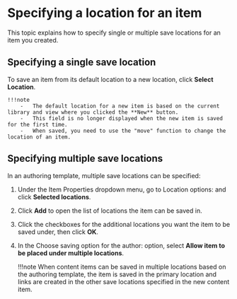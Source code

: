 # Specifying a location for an item

This topic explains how to specify single or multiple save locations for an item you created.

## Specifying a single save location

To save an item from its default location to a new location, click **Select Location**.

    !!!note
        -   The default location for a new item is based on the current library and view where you clicked the **New** button.
        -   This field is no longer displayed when the new item is saved for the first time.
        -   When saved, you need to use the "move" function to change the location of an item.

## Specifying multiple save locations

In an authoring template, multiple save locations can be specified:

1. Under the Item Properties dropdown menu, go to Location options: and click **Selected locations**.
2. Click **Add** to open the list of locations the item can be saved in.
3. Click the checkboxes for the additional locations you want the item to be saved under, then click **OK**.
4. In the Choose saving option for the author: option, select **Allow item to be placed under multiple locations**.

    !!!note
        When content items can be saved in multiple locations based on the authoring template, the item is saved in the primary location and links are created in the other save locations specified in the new content item.